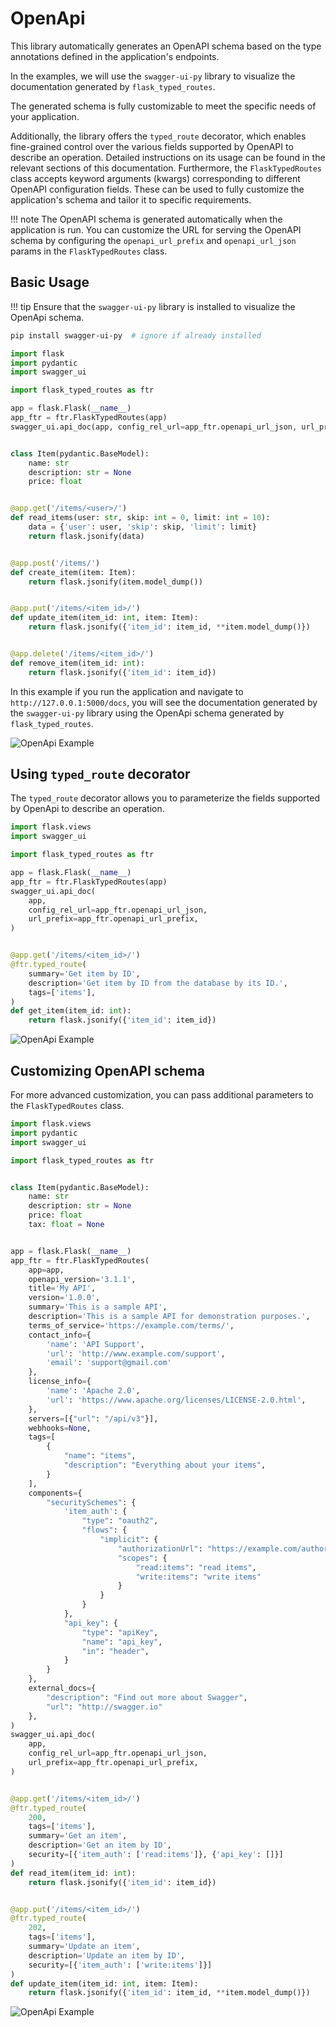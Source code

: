 # OpenApi

This library automatically generates an OpenAPI schema based on the type annotations defined in the application's
endpoints.

In the examples, we will use the `swagger-ui-py` library to visualize the documentation generated by
`flask_typed_routes`.

The generated schema is fully customizable to meet the specific needs of your application.

Additionally, the library offers the `typed_route` decorator, which enables fine-grained control over the various fields
supported by OpenAPI to describe an operation. Detailed instructions on its usage can be found in the relevant sections
of this documentation.
Furthermore, the `FlaskTypedRoutes` class accepts keyword arguments (kwargs) corresponding to different OpenAPI
configuration fields. These can be used to fully customize the application's schema and tailor it to specific
requirements.

!!! note
    The OpenAPI schema is generated automatically when the application is run.
    You can customize the URL for serving the OpenAPI schema by configuring the `openapi_url_prefix`
    and `openapi_url_json` params in the `FlaskTypedRoutes` class.


## Basic Usage

!!! tip
    Ensure that the `swagger-ui-py` library is installed to visualize the OpenApi schema.

```bash
pip install swagger-ui-py  # ignore if already installed
```

```python
import flask
import pydantic
import swagger_ui

import flask_typed_routes as ftr

app = flask.Flask(__name__)
app_ftr = ftr.FlaskTypedRoutes(app)
swagger_ui.api_doc(app, config_rel_url=app_ftr.openapi_url_json, url_prefix=app_ftr.openapi_url_prefix)


class Item(pydantic.BaseModel):
    name: str
    description: str = None
    price: float


@app.get('/items/<user>/')
def read_items(user: str, skip: int = 0, limit: int = 10):
    data = {'user': user, 'skip': skip, 'limit': limit}
    return flask.jsonify(data)


@app.post('/items/')
def create_item(item: Item):
    return flask.jsonify(item.model_dump())


@app.put('/items/<item_id>/')
def update_item(item_id: int, item: Item):
    return flask.jsonify({'item_id': item_id, **item.model_dump()})


@app.delete('/items/<item_id>/')
def remove_item(item_id: int):
    return flask.jsonify({'item_id': item_id})
```

In this example if you run the application and navigate to `http://127.0.0.1:5000/docs`, you will see the
documentation generated by the `swagger-ui-py` library using the OpenApi schema generated by `flask_typed_routes`.

![OpenApi Example](./images/openapi1.png)

## Using `typed_route` decorator

The `typed_route` decorator allows you to parameterize the fields supported by OpenApi to describe an operation.

```python
import flask.views
import swagger_ui

import flask_typed_routes as ftr

app = flask.Flask(__name__)
app_ftr = ftr.FlaskTypedRoutes(app)
swagger_ui.api_doc(
    app,
    config_rel_url=app_ftr.openapi_url_json,
    url_prefix=app_ftr.openapi_url_prefix,
)


@app.get('/items/<item_id>/')
@ftr.typed_route(
    summary='Get item by ID',
    description='Get item by ID from the database by its ID.',
    tags=['items'],
)
def get_item(item_id: int):
    return flask.jsonify({'item_id': item_id})
```

![OpenApi Example](./images/openapi4.png)

## Customizing OpenAPI schema

For more advanced customization, you can pass additional parameters to the `FlaskTypedRoutes` class.

```python
import flask.views
import pydantic
import swagger_ui

import flask_typed_routes as ftr


class Item(pydantic.BaseModel):
    name: str
    description: str = None
    price: float
    tax: float = None


app = flask.Flask(__name__)
app_ftr = ftr.FlaskTypedRoutes(
    app=app,
    openapi_version='3.1.1',
    title='My API',
    version='1.0.0',
    summary='This is a sample API',
    description='This is a sample API for demonstration purposes.',
    terms_of_service='https://example.com/terms/',
    contact_info={
        'name': 'API Support',
        'url': 'http://www.example.com/support',
        'email': 'support@gmail.com'
    },
    license_info={
        'name': 'Apache 2.0',
        'url': 'https://www.apache.org/licenses/LICENSE-2.0.html',
    },
    servers=[{"url": "/api/v3"}],
    webhooks=None,
    tags=[
        {
            "name": "items",
            "description": "Everything about your items",
        }
    ],
    components={
        "securitySchemes": {
            'item_auth': {
                "type": "oauth2",
                "flows": {
                    "implicit": {
                        "authorizationUrl": "https://example.com/authorization",
                        "scopes": {
                            "read:items": "read items",
                            "write:items": "write items"
                        }
                    }
                }
            },
            "api_key": {
                "type": "apiKey",
                "name": "api_key",
                "in": "header",
            }
        }
    },
    external_docs={
        "description": "Find out more about Swagger",
        "url": "http://swagger.io"
    },
)
swagger_ui.api_doc(
    app,
    config_rel_url=app_ftr.openapi_url_json,
    url_prefix=app_ftr.openapi_url_prefix,
)


@app.get('/items/<item_id>/')
@ftr.typed_route(
    200,
    tags=['items'],
    summary='Get an item',
    description='Get an item by ID',
    security=[{'item_auth': ['read:items']}, {'api_key': []}]
)
def read_item(item_id: int):
    return flask.jsonify({'item_id': item_id})


@app.put('/items/<item_id>/')
@ftr.typed_route(
    202,
    tags=['items'],
    summary='Update an item',
    description='Update an item by ID',
    security=[{'item_auth': ['write:items']}]
)
def update_item(item_id: int, item: Item):
    return flask.jsonify({'item_id': item_id, **item.model_dump()})
```

![OpenApi Example](./images/openapi5.png)
